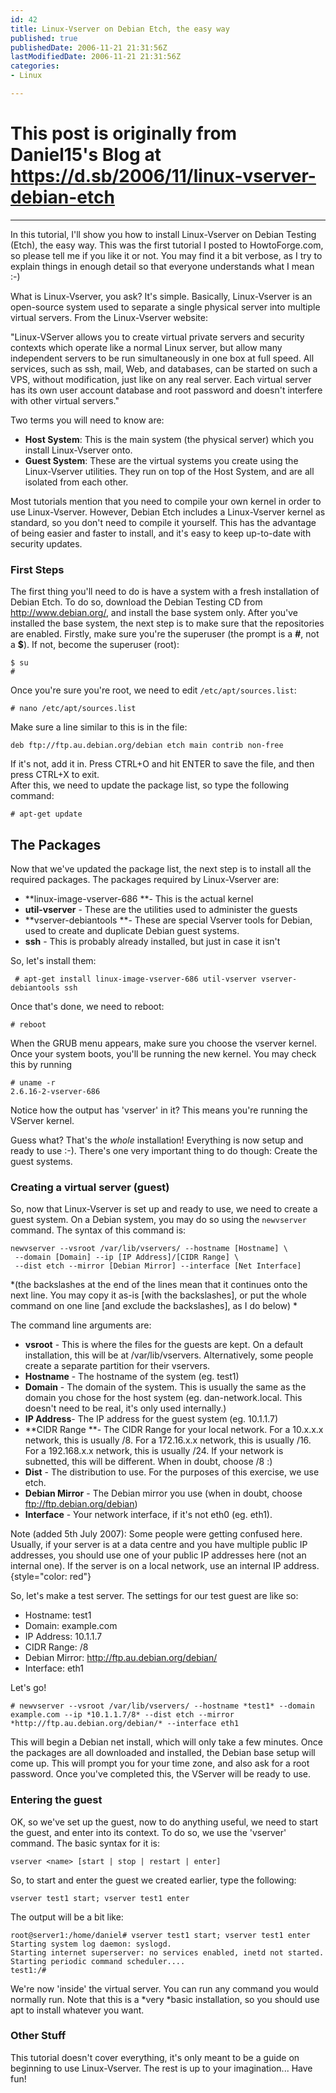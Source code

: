 ```yaml
---
id: 42
title: Linux-Vserver on Debian Etch, the easy way
published: true
publishedDate: 2006-11-21 21:31:56Z
lastModifiedDate: 2006-11-21 21:31:56Z
categories:
- Linux

---
```


# This post is originally from Daniel15's Blog at https://d.sb/2006/11/linux-vserver-debian-etch

---

In this tutorial, I'll show you how to install Linux-Vserver on Debian Testing (Etch), the easy way. This was the first tutorial I posted to HowtoForge.com, so please tell me if you like it or not. You may find it a bit verbose, as I try to explain things in enough detail so that everyone understands what I mean :-) 

What is Linux-Vserver, you ask? It's simple. Basically, Linux-Vserver is an open-source system used to separate a single physical server into multiple virtual servers. From the Linux-Vserver website:

"Linux-VServer allows you to create virtual private servers and security contexts which operate like a normal Linux server, but allow many independent servers to be run simultaneously in one box at full speed. All services, such as ssh, mail, Web, and databases, can be started on such a VPS, without modification, just like on any real server. Each virtual server has its own user account database and root password and doesn't interfere with other virtual servers."

<!--more-->

Two terms you will need to know are: 

* **Host System**: This is the main system (the physical server) which you install Linux-Vserver onto. 
* **Guest System**: These are the virtual systems you create using the Linux-Vserver utilities. They run on top of the Host System, and are all isolated from each other. 

Most tutorials mention that you need to compile your own kernel in order to use Linux-Vserver. However, Debian Etch includes a Linux-Vserver kernel as standard, so you don't need to compile it yourself. This has the advantage of being easier and faster to install, and it's easy to keep up-to-date with security updates. 


###  First Steps
The first thing you'll need to do is have a system with a fresh installation of Debian Etch. To do so, download the Debian Testing CD from http://www.debian.org/, and install the base system only. After you've installed the base system, the next step is to make sure that the repositories are enabled. Firstly, make sure you're the superuser (the prompt is a **#**, not a **$**). If not, become the superuser (root):

```
$ su
#
```
Once you're sure you're root, we need to edit `/etc/apt/sources.list`: 

```
# nano /etc/apt/sources.list
```
Make sure a line similar to this is in the file:

`deb ftp://ftp.au.debian.org/debian etch main contrib non-free `

If it's not, add it in. Press CTRL+O and hit ENTER to save the file, and then press CTRL+X to exit.  
   After this, we need to update the package list, so type the following command:

`# apt-get update `

## The Packages
Now that we've updated the package list, the next step is to install all the required packages. The packages required by Linux-Vserver are: 

* **linux-image-vserver-686 **- This is the actual kernel
* **util-vserver** - These are the utilities used to administer the guests
* **vserver-debiantools **- These are special Vserver tools for Debian, used to create and duplicate Debian guest systems.
* **ssh** - This is probably already installed, but just in case it isn't 

So, let's install them:

` # apt-get install linux-image-vserver-686 util-vserver vserver-debiantools ssh`

Once that's done, we need to reboot:

`# reboot`

When the GRUB menu appears, make sure you choose the vserver kernel. Once your system boots, you'll be running the new kernel. You may check this by running

```
# uname -r
2.6.16-2-vserver-686
```
Notice how the output has 'vserver' in it? This means you're running the VServer kernel.

Guess what? That's the *whole* installation!  Everything is now setup and ready to use :-). There's one very important thing to do though: Create the guest systems. 


### Creating a virtual server (guest) 
So, now that Linux-Vserver is set up and ready to use, we need to create a guest system. On a Debian system, you may do so using the `newvserver` command. The syntax of this command is:

```
newvserver --vsroot /var/lib/vservers/ --hostname [Hostname] \
 --domain [Domain] --ip [IP Address]/[CIDR Range] \
 --dist etch --mirror [Debian Mirror] --interface [Net Interface]
```
*(the backslashes at the end of the lines mean that it continues onto the next line. You may copy it as-is [with the backslashes], or put the whole command on one line [and exclude the backslashes], as I do below) *

The command line arguments are: 

* **vsroot** - This is where the files for the guests are kept. On a default installation, this will be at /var/lib/vservers. Alternatively, some people create a  separate partition for their vservers. 
* **Hostname** - The hostname of the system (eg. test1) 
* **Domain** - The domain of the system. This is usually the same as the domain you chose for the host system (eg. dan-network.local. This doesn't need to be real, it's only used internally.) 
* **IP Address**- The IP address for the guest system (eg. 10.1.1.7)
* **CIDR Range **- The CIDR Range for your local network. For a 10.x.x.x network, this is usually /8. For a 172.16.x.x network, this is usually /16. For a 192.168.x.x network, this is usually /24. If your network is subnetted, this will be different. When in doubt, choose /8 :)
* **Dist** -  The distribution to use. For the purposes of this exercise, we use etch.
* **Debian Mirror** - The Debian mirror you use (when in doubt, choose ftp://ftp.debian.org/debian) 
* **Interface** - Your network interface, if it's not eth0 (eg. eth1).

Note (added 5th July 2007): Some people were getting confused here. Usually, if your server is at a data centre and you have multiple public IP addresses, you should use one of your public IP addresses here (not an internal one). If the server is on a local network, use an internal IP address.{style="color: red"}

So, let's make a test server. The settings for our test guest are like so:

* Hostname: test1
* Domain: example.com
* IP Address: 10.1.1.7
* CIDR Range: /8
* Debian Mirror: http://ftp.au.debian.org/debian/
* Interface: eth1

Let's go!

`# newvserver --vsroot /var/lib/vservers/ --hostname *test1* --domain example.com --ip *10.1.1.7/8* --dist etch --mirror *http://ftp.au.debian.org/debian/* --interface eth1 `

This will begin a Debian net install, which will only take a few minutes. Once the packages are all downloaded and installed, the Debian base setup will come up. This will prompt you for your time zone, and also ask for a root password. Once you've completed this, the VServer will be ready to use. 


### Entering the guest
OK, so we've set up the guest, now to do anything useful, we need to start the guest, and enter into its context. To do so, we use the 'vserver' command. The basic syntax for it is:

`vserver <name> [start | stop | restart | enter] `

So, to start and enter the guest we created earlier, type the following:

`vserver test1 start; vserver test1 enter `

The output will be a bit like:

```
root@server1:/home/daniel# vserver test1 start; vserver test1 enter
Starting system log daemon: syslogd.
Starting internet superserver: no services enabled, inetd not started.
Starting periodic command scheduler....
test1:/#
```
   We're now 'inside' the virtual server. You can run any command you would normally run. Note that this is a *very *basic installation, so you should use apt to install whatever you want.

### Other Stuff
This tutorial doesn't cover everything, it's only meant to be a guide on beginning to use Linux-Vserver. The rest is  up to your imagination... Have fun!


